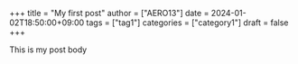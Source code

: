+++
title = "My first post"
author = ["AERO13"]
date = 2024-01-02T18:50:00+09:00
tags = ["tag1"]
categories = ["category1"]
draft = false
+++

This is my post body
